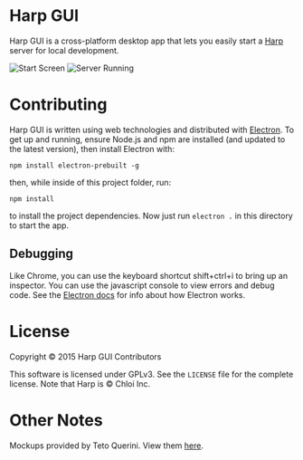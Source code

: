 Harp GUI
========

Harp GUI is a cross-platform desktop app that lets you easily start a [Harp](http://harpjs.com/) server for local development.

![Start Screen](http://i.imgur.com/iE7Iidz.png)
![Server Running](http://i.imgur.com/0xumhhJ.png)

Contributing
============

Harp GUI is written using web technologies and distributed with [Electron](http://electron.atom.io/docs/). To get up and running, ensure Node.js and npm are installed (and updated to the latest version), then install Electron with:

    npm install electron-prebuilt -g

then, while inside of this project folder, run:

    npm install

to install the project dependencies. Now just run `electron .` in this directory to start the app.

Debugging
---------

Like Chrome, you can use the keyboard shortcut shift+ctrl+i to bring up an inspector. You can use the javascript console to view errors and debug code. See the [Electron docs](http://electron.atom.io/docs/) for info about how Electron works.

License
=======

Copyright © 2015 Harp GUI Contributors

This software is licensed under GPLv3. See the `LICENSE` file for the complete license. Note that Harp is © Chloi Inc.

Other Notes
===========

Mockups provided by Teto Querini. View them [here](https://drive.google.com/folderview?id=0BwfNEizpnybJVGQ4T1UxMlIwQUU&usp=sharing).
